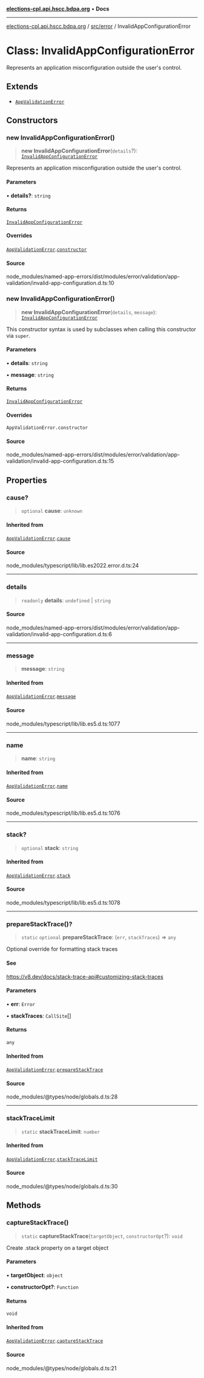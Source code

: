 [**elections-cpl.api.hscc.bdpa.org**](../../../README.md) • **Docs**

***

[elections-cpl.api.hscc.bdpa.org](../../../README.md) / [src/error](../README.md) / InvalidAppConfigurationError

# Class: InvalidAppConfigurationError

Represents an application misconfiguration outside the user's control.

## Extends

- [`AppValidationError`](AppValidationError.md)

## Constructors

### new InvalidAppConfigurationError()

> **new InvalidAppConfigurationError**(`details`?): [`InvalidAppConfigurationError`](InvalidAppConfigurationError.md)

Represents an application misconfiguration outside the user's control.

#### Parameters

• **details?**: `string`

#### Returns

[`InvalidAppConfigurationError`](InvalidAppConfigurationError.md)

#### Overrides

[`AppValidationError`](AppValidationError.md).[`constructor`](AppValidationError.md#constructors)

#### Source

node\_modules/named-app-errors/dist/modules/error/validation/app-validation/invalid-app-configuration.d.ts:10

### new InvalidAppConfigurationError()

> **new InvalidAppConfigurationError**(`details`, `message`): [`InvalidAppConfigurationError`](InvalidAppConfigurationError.md)

This constructor syntax is used by subclasses when calling this constructor
via `super`.

#### Parameters

• **details**: `string`

• **message**: `string`

#### Returns

[`InvalidAppConfigurationError`](InvalidAppConfigurationError.md)

#### Overrides

`AppValidationError.constructor`

#### Source

node\_modules/named-app-errors/dist/modules/error/validation/app-validation/invalid-app-configuration.d.ts:15

## Properties

### cause?

> `optional` **cause**: `unknown`

#### Inherited from

[`AppValidationError`](AppValidationError.md).[`cause`](AppValidationError.md#cause)

#### Source

node\_modules/typescript/lib/lib.es2022.error.d.ts:24

***

### details

> `readonly` **details**: `undefined` \| `string`

#### Source

node\_modules/named-app-errors/dist/modules/error/validation/app-validation/invalid-app-configuration.d.ts:6

***

### message

> **message**: `string`

#### Inherited from

[`AppValidationError`](AppValidationError.md).[`message`](AppValidationError.md#message)

#### Source

node\_modules/typescript/lib/lib.es5.d.ts:1077

***

### name

> **name**: `string`

#### Inherited from

[`AppValidationError`](AppValidationError.md).[`name`](AppValidationError.md#name)

#### Source

node\_modules/typescript/lib/lib.es5.d.ts:1076

***

### stack?

> `optional` **stack**: `string`

#### Inherited from

[`AppValidationError`](AppValidationError.md).[`stack`](AppValidationError.md#stack)

#### Source

node\_modules/typescript/lib/lib.es5.d.ts:1078

***

### prepareStackTrace()?

> `static` `optional` **prepareStackTrace**: (`err`, `stackTraces`) => `any`

Optional override for formatting stack traces

#### See

https://v8.dev/docs/stack-trace-api#customizing-stack-traces

#### Parameters

• **err**: `Error`

• **stackTraces**: `CallSite`[]

#### Returns

`any`

#### Inherited from

[`AppValidationError`](AppValidationError.md).[`prepareStackTrace`](AppValidationError.md#preparestacktrace)

#### Source

node\_modules/@types/node/globals.d.ts:28

***

### stackTraceLimit

> `static` **stackTraceLimit**: `number`

#### Inherited from

[`AppValidationError`](AppValidationError.md).[`stackTraceLimit`](AppValidationError.md#stacktracelimit)

#### Source

node\_modules/@types/node/globals.d.ts:30

## Methods

### captureStackTrace()

> `static` **captureStackTrace**(`targetObject`, `constructorOpt`?): `void`

Create .stack property on a target object

#### Parameters

• **targetObject**: `object`

• **constructorOpt?**: `Function`

#### Returns

`void`

#### Inherited from

[`AppValidationError`](AppValidationError.md).[`captureStackTrace`](AppValidationError.md#capturestacktrace)

#### Source

node\_modules/@types/node/globals.d.ts:21

